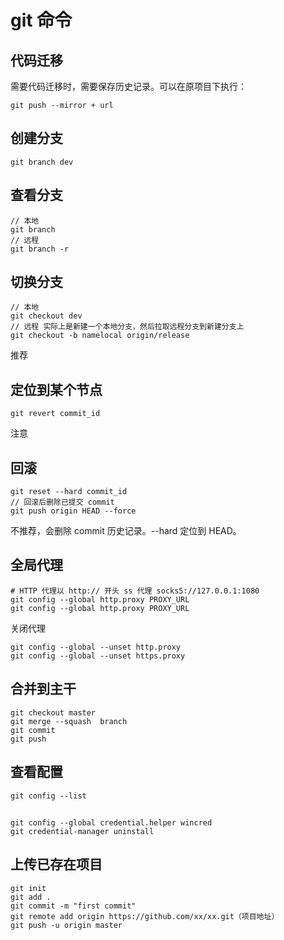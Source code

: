 # git 命令

## 代码迁移
需要代码迁移时，需要保存历史记录。可以在原项目下执行：
```
git push --mirror + url
```

## 创建分支

```
git branch dev
```

## 查看分支

```
// 本地
git branch
// 远程
git branch -r
```

## 切换分支

```
// 本地
git checkout dev
// 远程 实际上是新建一个本地分支，然后拉取远程分支到新建分支上
git checkout -b namelocal origin/release
```
推荐

## 定位到某个节点
```
git revert commit_id
```
注意

## 回滚
```
git reset --hard commit_id
// 回滚后删除已提交 commit
git push origin HEAD --force
```
不推荐，会删除 commit 历史记录。--hard 定位到 HEAD。
## 全局代理
```
# HTTP 代理以 http:// 开头 ss 代理 socks5://127.0.0.1:1080
git config --global http.proxy PROXY_URL
git config --global http.proxy PROXY_URL
```
关闭代理
```
git config --global --unset http.proxy
git config --global --unset https.proxy
```

## 合并到主干
```
git checkout master 
git merge --squash  branch
git commit 
git push
```

## 查看配置
```
git config --list
```

## 
```
git config --global credential.helper wincred
git credential-manager uninstall
```

## 上传已存在项目
```
git init
git add .
git commit -m "first commit"
git remote add origin https://github.com/xx/xx.git（项目地址）
git push -u origin master
```